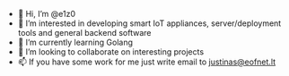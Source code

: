 - 👋 Hi, I’m @e1z0
- 👀 I’m interested in developing smart IoT appliances, server/deployment tools and general backend software
- 🌱 I’m currently learning Golang
- 💞️ I’m looking to collaborate on interesting projects
- 📫 If you have some work for me just write email to justinas@eofnet.lt

<!---
e1z0/e1z0 is a ✨ special ✨ repository because its `README.md` (this file) appears on your GitHub profile.
You can click the Preview link to take a look at your changes.
--->
